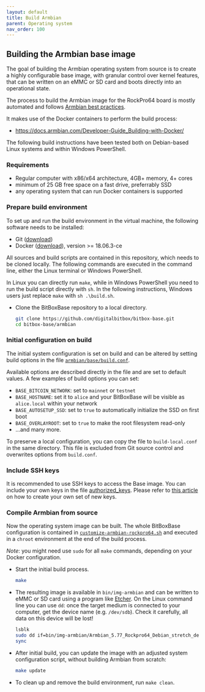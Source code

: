 ```yaml
---
layout: default
title: Build Armbian
parent: Operating system
nav_order: 100
---
```

## Building the Armbian base image

The goal of building the Armbian operating system from source is to create a highly configurable base image, with granular control over kernel features, that can be written on an eMMC or SD card and boots directly into an operational state.

The process to build the Armbian image for the RockPro64 board is mostly automated and follows [Armbian best practices](https://docs.armbian.com/Developer-Guide_Build-Preparation).

It makes use of the Docker containers to perform the build process:

* <https://docs.armbian.com/Developer-Guide_Building-with-Docker/>

The following build instructions have been tested both on Debian-based Linux systems and within Windows PowerShell.

### Requirements

* Regular computer with x86/x64 architecture, 4GB+ memory, 4+ cores
* minimum of 25 GB free space on a fast drive, preferrably SSD
* any operating system that can run Docker containers is supported

### Prepare build environment

To set up and run the build environment in the virtual machine, the following software needs to be installed:

* Git ([download](https://git-scm.com/))
* Docker ([download](https://www.docker.com/get-started)), version >= 18.06.3-ce

All sources and build scripts are contained in this repository, which needs to be cloned locally.
The following commands are executed in the command line, either the Linux terminal or Windows PowerShell.

In Linux you can directly run `make`, while in Windows PowerShell you need to run the build script directly with `sh`.
In the following instructions, Windows users just replace `make` with `sh .\build.sh`.

* Clone the BitBoxBase repository to a local directory.
  ```bash
  git clone https://github.com/digitalbitbox/bitbox-base.git
  cd bitbox-base/armbian
  ```

### Initial configuration on build

The initial system configuration is set on build and can be altered by setting build options in the file [`armbian/base/build.conf`](https://github.com/digitalbitbox/bitbox-base/blob/master/armbian/base/build.conf).

Available options are described directly in the file and are set to default values.
A few examples of build options you can set:

* `BASE_BITCOIN_NETWORK`: set to `mainnet` or `testnet`
* `BASE_HOSTNAME`: set it to `alice` and your BitBoxBase will be visible as `alice.local` within your network
* `BASE_AUTOSETUP_SSD`: set to `true` to automatically initialize the SSD on first boot
* `BASE_OVERLAYROOT`: set to `true` to make the root filesystem read-only
* ...and many more.

To preserve a local configuration, you can copy the file to `build-local.conf` in the same directory.
This file is excluded from Git source control and overwrites options from `build.conf`.

### Include SSH keys

It is recommended to use SSH keys to access the Base image.
You can include your own keys in the file [authorized_keys](https://github.com/digitalbitbox/bitbox-base/blob/master/armbian/base/config/ssh/authorized_keys).
Please refer to [this article](https://confluence.atlassian.com/bitbucketserver/creating-ssh-keys-776639788.html) on how to create your own set of new keys.

### Compile Armbian from source

Now the operating system image can be built. The whole BitBoxBase configuration is contained in [`customize-armbian-rockpro64.sh`](https://github.com/digitalbitbox/bitbox-base/blob/master/armbian/base/customize-armbian-rockpro64.sh) and executed in a `chroot` environment at the end of the build process.

*Note*: you might need use `sudo` for all `make` commands, depending on your Docker configuration.

* Start the initial build process.
  ```bash
  make
  ```

* The resulting image is available in `bin/img-armbian` and can be written to eMMC or SD card using a program like [Etcher](https://www.balena.io/etcher/). On the Linux command line you can use `dd`: once the target medium is connected to your computer, get the device name (e.g. `/dev/sdb`). Check it carefully, all data on this device will be lost!
  ```bash
  lsblk
  sudo dd if=bin/img-armbian/Armbian_5.77_Rockpro64_Debian_stretch_default_4.4.176.img of=/dev/sdb bs=64K conv=sync status=progress
  sync
  ```

* After initial build, you can update the image with an adjusted system configuration script, without building Armbian from scratch:
  ```bash
  make update
  ```

* To clean up and remove the build environment, run `make clean`.
